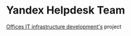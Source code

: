 # Yandex Helpdesk Team
[Offices IT infrastructure development's](https://abc.yandex-team.ru/services/razvitieinfrastrukturyiof/services/) project
